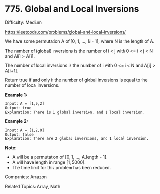 # 775. Global and Local Inversions

Difficulty: Medium

https://leetcode.com/problems/global-and-local-inversions/

We have some permutation A of [0, 1, ..., N - 1], where N is the length of A.

The number of (global) inversions is the number of i < j with 0 <= i < j < N and A[i] > A[j].

The number of local inversions is the number of i with 0 <= i < N and A[i] > A[i+1].

Return true if and only if the number of global inversions is equal to the number of local inversions.

**Example 1:**
```
Input: A = [1,0,2]
Output: true
Explanation: There is 1 global inversion, and 1 local inversion.
```
**Example 2:**
```
Input: A = [1,2,0]
Output: false
Explanation: There are 2 global inversions, and 1 local inversion.
```
**Note:**
* A will be a permutation of [0, 1, ..., A.length - 1].
* A will have length in range [1, 5000].
* The time limit for this problem has been reduced.

Companies: Amazon

Related Topics: Array, Math
